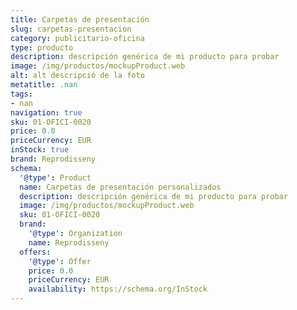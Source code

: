 ```yaml
---
title: Carpetas de presentación
slug: carpetas-presentacion
category: publicitario-oficina
type: producto
description: descripción genérica de mi producto para probar
image: /img/productos/mockupProduct.web
alt: alt descripció de la foto
metatitle: .nan
tags:
- nan
navigation: true
sku: 01-OFICI-0020
price: 0.0
priceCurrency: EUR
inStock: true
brand: Reprodisseny
schema:
  '@type': Product
  name: Carpetas de presentación personalizados
  description: descripción genérica de mi producto para probar
  image: /img/productos/mockupProduct.web
  sku: 01-OFICI-0020
  brand:
    '@type': Organization
    name: Reprodisseny
  offers:
    '@type': Offer
    price: 0.0
    priceCurrency: EUR
    availability: https://schema.org/InStock
---
```

